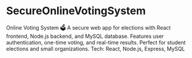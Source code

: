 # SecureOnlineVotingSystem
Online Voting System 🗳️  A secure web app for elections with React frontend, Node.js backend, and MySQL database. Features user authentication, one-time voting, and real-time results. Perfect for student elections and small organizations.  Tech: React, Node.js, Express, MySQL
